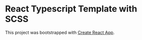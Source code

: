 # React Typescript Template with SCSS

This project was bootstrapped with [Create React App](https://github.com/facebook/create-react-app).